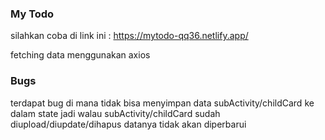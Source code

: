 ### My Todo

silahkan coba di link ini : https://mytodo-qq36.netlify.app/

fetching data menggunakan axios

### Bugs

terdapat bug di mana tidak bisa menyimpan data subActivity/childCard ke dalam state
jadi walau subActivity/childCard sudah diupload/diupdate/dihapus datanya tidak akan diperbarui
